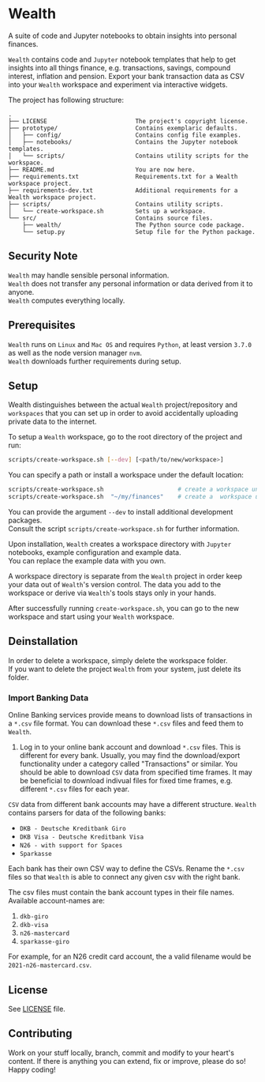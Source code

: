 # Wealth
A suite of code and Jupyter notebooks to obtain insights into personal finances.

`Wealth` contains code and `Jupyter` notebook templates that help to get insights into all things
finance, e.g. transactions, savings, compound interest, inflation and pension.
Export your bank transaction data as CSV into your `Wealth` workspace and experiment via interactive
widgets.

The project has following structure:
```
.
├── LICENSE                         The project's copyright license.
├── prototype/                      Contains exemplaric defaults.
│   ├── config/                     Contains config file examples.
│   ├── notebooks/                  Contains the Jupyter notebook templates.
│   └── scripts/                    Contains utility scripts for the workspace.
├── README.md                       You are now here.
├── requirements.txt                Requirements.txt for a Wealth workspace project.
├── requirements-dev.txt            Additional requirements for a Wealth workspace project.
├── scripts/                        Contains utility scripts.
│   └── create-workspace.sh         Sets up a workspace.
└── src/                            Contains source files.
    ├── wealth/                     The Python source code package.
    └── setup.py                    Setup file for the Python package.
```


## Security Note
`Wealth` may handle sensible personal information.  
`Wealth` does not transfer any personal information or data derived from it to anyone.  
`Wealth` computes everything locally.


## Prerequisites
`Wealth` runs on `Linux` and `Mac OS` and requires `Python`, at least version `3.7.0` as well as
the node version manager `nvm`.  
`Wealth` downloads further requirements during setup.


## Setup
Wealth distinguishes between the actual `Wealth` project/repository and `workspaces` that you can
set up in order to avoid accidentally uploading private data to the internet.

To setup a `Wealth` workspace, go to the root directory of the project and run:
```bash
scripts/create-workspace.sh [--dev] [<path/to/new/workspace>]
```
You can specify a path or install a workspace under the default location:
```bash
scripts/create-workspace.sh                     # create a workspace under ~/wealth/workspace
scripts/create-workspace.sh  "~/my/finances"    # create a  workspace under ~/my/finances
```

You can provide the argument `--dev` to install additional development packages.  
Consult the script `scripts/create-workspace.sh` for further information.

Upon installation, `Wealth` creates a workspace directory with `Jupyter` notebooks, example
configuration and example data.  
You can replace the example data with you own.  

A workspace directory is separate from the `Wealth` project in order keep your data out of
`Wealth`'s version control. The data you add to the workspace or derive via `Wealth`'s tools stays
only in your hands.

After successfully running `create-workspace.sh`, you can go to the new workspace and start using
your `Wealth` workspace.


## Deinstallation
In order to delete a workspace, simply delete the workspace folder.  
If you want to delete the project `Wealth` from your system, just delete its folder.


### Import Banking Data
Online Banking services provide means to download lists of transactions in a `*.csv` file format.
You can download these `*.csv` files and feed them to `Wealth`.

1. Log in to your online bank account and download `*.csv` files. This is different for every bank.
   Usually, you may find the download/export functionality under a category called "Transactions" or
   similar. You should be able to download `CSV` data from specified time frames. It may be
   beneficial to download indivual files for fixed time frames, e.g. different `*.csv` files for
   each year.

`CSV` data from different bank accounts may have a different structure.
`Wealth` contains parsers for data of the following banks:
- `DKB - Deutsche Kreditbank Giro`
- `DKB Visa - Deutsche Kreditbank Visa`
- `N26 - with support for Spaces`
- `Sparkasse`

Each bank has their own CSV way to define the CSVs. Rename the `*.csv` files so that `Wealth` is
able to connect any given csv with the right bank.

The csv files must contain the bank account types in their file names.  
Available account-names are:
1. `dkb-giro`
2. `dkb-visa`
3. `n26-mastercard`
4. `sparkasse-giro`

For example, for an N26 credit card account, the a valid filename would be
`2021-n26-mastercard.csv`.


## License
See [LICENSE](LICENSE) file.


## Contributing
Work on your stuff locally, branch, commit and modify to your heart's content.
If there is anything you can extend, fix or improve, please do so!
Happy coding!
